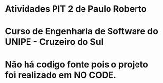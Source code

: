 # Atividades PIT 2 de Paulo Roberto
# Curso de Engenharia de Software do UNIPE - Cruzeiro do Sul
# Não há codigo fonte pois o projeto foi realizado em NO CODE.
